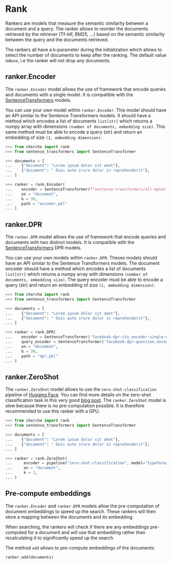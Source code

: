 # Rank

Rankers are models that measure the semantic similarity between a document and a query. The ranker allows to reorder the documents retrieved by the retriever (Tf-Idf, BM25, ...) based on the semantic similarity between the query and the documents retrieved.

The rankers all have a k-parameter during the initialization which allows to select the number of documents to keep after the ranking. The default value is`None`, i.e the ranker will not drop any documents.

## ranker.Encoder

The `ranker.Encoder` model allows the use of framework that encode queries and documents with a single model. It is compatible with the [SentenceTransformers](https://www.sbert.net/docs/pretrained_models.html) models.

You can use your own model within `ranker.Encoder`. This model should have an API similar to the Sentence Transformers models. It should have a method which encodes a list of documents `list[str]` which returns a numpy array with dimensions `(number of documents, embedding size)`. This same method must be able to encode a query (str) and return an embedding of size `(1, embedding dimension)`.

```python
>>> from cherche import rank
>>> from sentence_transformers import SentenceTransformer

>>> documents = [
...    {"document": "Lorem ipsum dolor sit amet"},
...    {"document": " Duis aute irure dolor in reprehenderit"},
... ]

>>> ranker = rank.Encoder(
...    encoder = SentenceTransformer(f"sentence-transformers/all-mpnet-base-v2").encode,
...    on = "document",
...    k = 30,
...    path = "encoder.pkl"
... )
```

## ranker.DPR

The `ranker.DPR` model allows the use of framework that encode queries and documents with two distinct models. It is compatible with the [SentenceTransformers](https://www.sbert.net/docs/pretrained_models.html) DPR models.

You can use your own models within `ranker.DPR`. Theses models should have an API similar to the Sentence Transformers models. The document encoder should have a method which encodes a list of documents `list[str]` which returns a numpy array with dimensions `(number of documents, embedding size)`. The query encoder must be able to encode a query (str) and return an embedding of size `(1, embedding dimension)`.

```python
>>> from cherche import rank
>>> from sentence_transformers import SentenceTransformer

>>> documents = [
...    {"document": "Lorem ipsum dolor sit amet"},
...    {"document": " Duis aute irure dolor in reprehenderit"},
... ]

>>> ranker = rank.DPR(
...    encoder = SentenceTransformer('facebook-dpr-ctx_encoder-single-nq-base').encode,
...    query_encoder = SentenceTransformer('facebook-dpr-question_encoder-single-nq-base').encode,
...    on = "document",
...    k = 30,
...    path = "dpr.pkl"
... )
```

## ranker.ZeroShot

The `ranker.ZeroShot` model allows to use the `zero-shot-classification` pipeline of [Hugging Face](https://huggingface.co/facebook/bart-large-mnli). You can find more details on the zero-shot classification task in this very good [blog post](https://joeddav.github.io/blog/2020/05/29/ZSL.html). The `ranker.ZeroShot` model is slow because there is no pre-computation possible. It is therefore recommended to use this ranker with a GPU.

```python
>>> from cherche import rank
>>> from sentence_transformers import SentenceTransformer

>>> documents = [
...    {"document": "Lorem ipsum dolor sit amet"},
...    {"document": " Duis aute irure dolor in reprehenderit"},
... ]

>>> ranker = rank.ZeroShot(
...     encoder = pipeline("zero-shot-classification", model="typeform/distilbert-base-uncased-mnli"),
...     on = "document",
...     k = 2,
... )
```

## Pre-compute embeddings

The `ranker.Encoder` and `ranker.DPR` models allow the pre-computation of document embeddings to speed up the search. These rankers will then store a mapping between the documents and its embedding.

When searching, the rankers will check if there are any embeddings pre-computed for a document and will use that embedding rather than recalculating it to significantly speed up the search.

The method `add` allows to pre-compute embeddings of the documents:

```python
ranker.add(documents)
```
